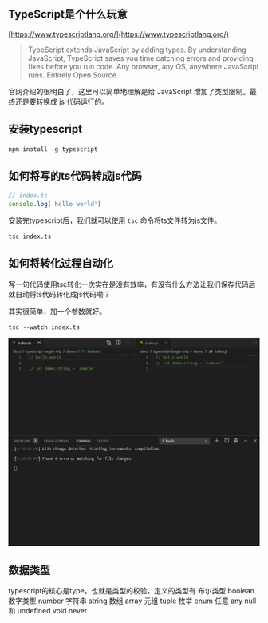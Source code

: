 ## TypeScript是个什么玩意
[https://www.typescriptlang.org/](https://www.typescriptlang.org/)

> TypeScript extends JavaScript by adding types.
By understanding JavaScript, TypeScript saves you time catching errors and providing fixes before you run code.
Any browser, any OS, anywhere JavaScript runs. Entirely Open Source.

官网介绍的很明白了，这里可以简单地理解是给 JavaScript 增加了类型限制。最终还是要转换成 js 代码运行的。

## 安装typescript

```md
npm install -g typescript
```


## 如何将写的ts代码转成js代码
```ts
// index.ts
console.log('hello world')
```

安装完typescript后，我们就可以使用 `tsc` 命令将ts文件转为js文件。

```md
tsc index.ts
```

## 如何将转化过程自动化
写一句代码使用tsc转化一次实在是没有效率，有没有什么方法让我们保存代码后就自动将ts代码转化成js代码嘞？


其实很简单，加一个参数就好。

```
tsc --watch index.ts
```
![demo](./demo.gif)

## 数据类型
typescript的核心是type，也就是类型的校验，定义的类型有
布尔类型 boolean
数字类型 number
字符串 string
数组 array
元组 tuple
枚举 enum
任意 any
null 和 undefined
void 
never







